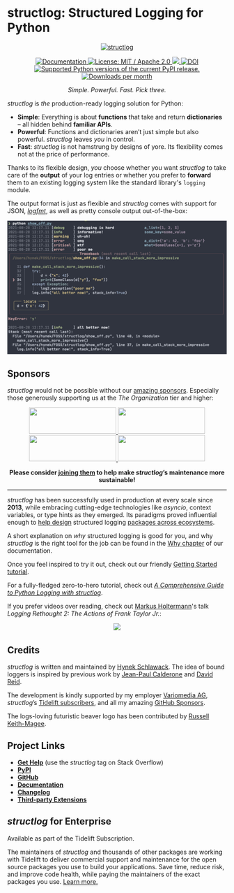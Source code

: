 # structlog: Structured Logging for Python

<p align="center">
   <a href="https://www.structlog.org/">
      <img src="docs/_static/structlog_logo_transparent.png" width="35%" alt="structlog" />
   </a>
</p>

<p align="center">
   <a href="https://www.structlog.org/en/stable/?badge=stable">
       <img src="https://img.shields.io/badge/Docs-Read%20The%20Docs-black" alt="Documentation" />
   </a>
   <a href="https://github.com/hynek/structlog/blob/main/LICENSE">
      <img src="https://img.shields.io/badge/license-MIT%2FApache--2.0-C06524" alt="License: MIT / Apache 2.0" />
   </a>
   <a href="https://bestpractices.coreinfrastructure.org/projects/6560">
    <img src="https://bestpractices.coreinfrastructure.org/projects/6560/badge">
    </a>
   <a href="https://doi.org/10.5281/zenodo.7353739">
      <img src="https://zenodo.org/badge/DOI/10.5281/zenodo.7353739.svg" alt="DOI">
    </a>
   <a href="https://pypi.org/project/structlog/">
      <img src="https://img.shields.io/pypi/pyversions/structlog.svg" alt="Supported Python versions of the current PyPI release." />
   </a>
   <a href="https://pepy.tech/project/structlog">
      <img src="https://static.pepy.tech/personalized-badge/structlog?period=month&units=international_system&left_color=grey&right_color=blue&left_text=Downloads%20/%20Month" alt="Downloads per month" />
   </a>
</p>

<p align="center"><em>Simple. Powerful. Fast. Pick three.</em></p>

<!-- begin-short -->

*structlog* is *the* production-ready logging solution for Python:

- **Simple**: Everything is about **functions** that take and return **dictionaries** – all hidden behind **familiar APIs**.
- **Powerful**: Functions and dictionaries aren’t just simple but also powerful.
  *structlog* leaves *you* in control.
- **Fast**: *structlog* is not hamstrung by designs of yore.
  Its flexibility comes not at the price of performance.

Thanks to its flexible design, *you* choose whether you want *structlog* to take care of the **output** of your log entries or whether you prefer to **forward** them to an existing logging system like the standard library's `logging` module.

The output format is just as flexible and *structlog* comes with support for JSON, [*logfmt*](https://brandur.org/logfmt), as well as pretty console output out-of-the-box:

[![image](https://github.com/hynek/structlog/blob/main/docs/_static/console_renderer.png?raw=true)](https://github.com/hynek/structlog/blob/main/docs/_static/console_renderer.png?raw=true)


## Sponsors

*structlog* would not be possible without our [amazing sponsors](https://github.com/sponsors/hynek).
Especially those generously supporting us at the *The Organization* tier and higher:

<p align="center">
   <a href="https://www.variomedia.de/">
      <img src="https://raw.githubusercontent.com/hynek/structlog/main/.github/sponsors/Variomedia.svg" width="200" height="60"></img>
   </a>

   <a href="https://tidelift.com/?utm_source=lifter&utm_medium=referral&utm_campaign=hynek">
      <img src="https://raw.githubusercontent.com/hynek/structlog/main/.github/sponsors/Tidelift.svg" width="200" height="60"></img>
   </a>

   <a href="https://sentry.io/">
      <img src="https://raw.githubusercontent.com/hynek/structlog/main/.github/sponsors/Sentry.svg" width="200" height="60"></img>
   </a>

   <a href="https://filepreviews.io/">
      <img src="https://raw.githubusercontent.com/hynek/structlog/main/.github/sponsors/FilePreviews.svg" width="200" height="60"></img>
   </a>
</p>

<p align="center">
   <strong>Please consider <a href="https://github.com/sponsors/hynek">joining them</a> to help make <em>structlog</em>’s maintenance more sustainable!</strong>
</p>

---

<!-- continue-short -->

*structlog* has been successfully used in production at every scale since **2013**, while embracing cutting-edge technologies like *asyncio*, context variables, or type hints as they emerged.
Its paradigms proved influential enough to [help design](https://twitter.com/sirupsen/status/638330548361019392) structured logging [packages across ecosystems](https://github.com/sirupsen/logrus).

<!-- end-short -->

A short explanation on *why* structured logging is good for you, and why *structlog* is the right tool for the job can be found in the [Why chapter](https://www.structlog.org/en/stable/why.html) of our documentation.

Once you feel inspired to try it out, check out our friendly [Getting Started tutorial](https://www.structlog.org/en/stable/getting-started.html).

<!-- begin tutorials -->
For a fully-fledged zero-to-hero tutorial, check out [*A Comprehensive Guide to Python Logging with structlog*](https://betterstack.com/community/guides/logging/structlog/).

If you prefer videos over reading, check out [Markus Holtermann](https://chaos.social/@markush)'s talk *Logging Rethought 2: The Actions of Frank Taylor Jr.*:

<p align="center">
   <a href="https://www.youtube.com/watch?v=Y5eyEgyHLLo">
      <img width="50%" src="https://img.youtube.com/vi/Y5eyEgyHLLo/maxresdefault.jpg">
   </a>
</p>
<!-- end tutorials -->

## Credits

*structlog* is written and maintained by [Hynek Schlawack](https://hynek.me/).
The idea of bound loggers is inspired by previous work by [Jean-Paul Calderone](https://github.com/exarkun) and [David Reid](https://github.com/dreid).

The development is kindly supported by my employer [Variomedia AG](https://www.variomedia.de/), *structlog*’s [Tidelift subscribers](https://tidelift.com/?utm_source=lifter&utm_medium=referral&utm_campaign=hynek), and all my amazing [GitHub Sponsors](https://github.com/sponsors/hynek).

The logs-loving futuristic beaver logo has been contributed by [Russell Keith-Magee](https://github.com/freakboy3742).


<!-- begin-meta -->

## Project Links

- [**Get Help**](https://stackoverflow.com/questions/tagged/structlog) (use the *structlog* tag on Stack Overflow)
- [**PyPI**](https://pypi.org/project/structlog/)
- [**GitHub**](https://github.com/hynek/structlog)
- [**Documentation**](https://www.structlog.org/)
- [**Changelog**](https://www.structlog.org/en/stable/changelog.html)
- [**Third-party Extensions**](https://github.com/hynek/structlog/wiki/Third-party-Extensions)


## *structlog* for Enterprise

Available as part of the Tidelift Subscription.

The maintainers of *structlog* and thousands of other packages are working with Tidelift to deliver commercial support and maintenance for the open source packages you use to build your applications. Save time, reduce risk, and improve code health, while paying the maintainers of the exact packages you use. [Learn more.](https://tidelift.com/?utm_source=lifter&utm_medium=referral&utm_campaign=hynek)
